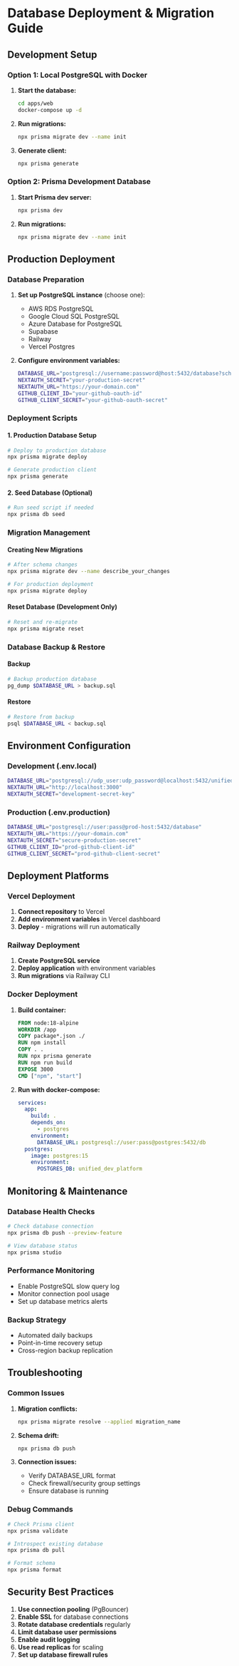 # Database Deployment & Migration Guide

## Development Setup

### Option 1: Local PostgreSQL with Docker

1. **Start the database:**
   ```bash
   cd apps/web
   docker-compose up -d
   ```

2. **Run migrations:**
   ```bash
   npx prisma migrate dev --name init
   ```

3. **Generate client:**
   ```bash
   npx prisma generate
   ```

### Option 2: Prisma Development Database

1. **Start Prisma dev server:**
   ```bash
   npx prisma dev
   ```

2. **Run migrations:**
   ```bash
   npx prisma migrate dev --name init
   ```

## Production Deployment

### Database Preparation

1. **Set up PostgreSQL instance** (choose one):
   - AWS RDS PostgreSQL
   - Google Cloud SQL PostgreSQL
   - Azure Database for PostgreSQL
   - Supabase
   - Railway
   - Vercel Postgres

2. **Configure environment variables:**
   ```bash
   DATABASE_URL="postgresql://username:password@host:5432/database?schema=public"
   NEXTAUTH_SECRET="your-production-secret"
   NEXTAUTH_URL="https://your-domain.com"
   GITHUB_CLIENT_ID="your-github-oauth-id"
   GITHUB_CLIENT_SECRET="your-github-oauth-secret"
   ```

### Deployment Scripts

#### 1. Production Database Setup
```bash
# Deploy to production database
npx prisma migrate deploy

# Generate production client
npx prisma generate
```

#### 2. Seed Database (Optional)
```bash
# Run seed script if needed
npx prisma db seed
```

### Migration Management

#### Creating New Migrations
```bash
# After schema changes
npx prisma migrate dev --name describe_your_changes

# For production deployment
npx prisma migrate deploy
```

#### Reset Database (Development Only)
```bash
# Reset and re-migrate
npx prisma migrate reset
```

### Database Backup & Restore

#### Backup
```bash
# Backup production database
pg_dump $DATABASE_URL > backup.sql
```

#### Restore
```bash
# Restore from backup
psql $DATABASE_URL < backup.sql
```

## Environment Configuration

### Development (.env.local)
```bash
DATABASE_URL="postgresql://udp_user:udp_password@localhost:5432/unified_dev_platform?schema=public"
NEXTAUTH_URL="http://localhost:3000"
NEXTAUTH_SECRET="development-secret-key"
```

### Production (.env.production)
```bash
DATABASE_URL="postgresql://user:pass@prod-host:5432/database"
NEXTAUTH_URL="https://your-domain.com"
NEXTAUTH_SECRET="secure-production-secret"
GITHUB_CLIENT_ID="prod-github-client-id"
GITHUB_CLIENT_SECRET="prod-github-client-secret"
```

## Deployment Platforms

### Vercel Deployment
1. **Connect repository** to Vercel
2. **Add environment variables** in Vercel dashboard
3. **Deploy** - migrations will run automatically

### Railway Deployment
1. **Create PostgreSQL service**
2. **Deploy application** with environment variables
3. **Run migrations** via Railway CLI

### Docker Deployment
1. **Build container:**
   ```dockerfile
   FROM node:18-alpine
   WORKDIR /app
   COPY package*.json ./
   RUN npm install
   COPY . .
   RUN npx prisma generate
   RUN npm run build
   EXPOSE 3000
   CMD ["npm", "start"]
   ```

2. **Run with docker-compose:**
   ```yaml
   services:
     app:
       build: .
       depends_on:
         - postgres
       environment:
         DATABASE_URL: postgresql://user:pass@postgres:5432/db
     postgres:
       image: postgres:15
       environment:
         POSTGRES_DB: unified_dev_platform
   ```

## Monitoring & Maintenance

### Database Health Checks
```bash
# Check database connection
npx prisma db push --preview-feature

# View database status
npx prisma studio
```

### Performance Monitoring
- Enable PostgreSQL slow query log
- Monitor connection pool usage
- Set up database metrics alerts

### Backup Strategy
- Automated daily backups
- Point-in-time recovery setup
- Cross-region backup replication

## Troubleshooting

### Common Issues

1. **Migration conflicts:**
   ```bash
   npx prisma migrate resolve --applied migration_name
   ```

2. **Schema drift:**
   ```bash
   npx prisma db push
   ```

3. **Connection issues:**
   - Verify DATABASE_URL format
   - Check firewall/security group settings
   - Ensure database is running

### Debug Commands
```bash
# Check Prisma client
npx prisma validate

# Introspect existing database
npx prisma db pull

# Format schema
npx prisma format
```

## Security Best Practices

1. **Use connection pooling** (PgBouncer)
2. **Enable SSL** for database connections
3. **Rotate database credentials** regularly
4. **Limit database user permissions**
5. **Enable audit logging**
6. **Use read replicas** for scaling
7. **Set up database firewall rules**